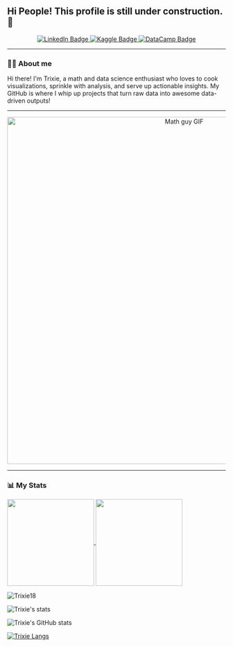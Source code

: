 ## Hi People! This profile is still under construction. 👋

<!--
**Trixie18/Trixie18** is a ✨ _special_ ✨ repository because its `README.md` (this file) appears on your GitHub profile.

Here are some ideas to get you started:

- 🔭 I’m currently working on ...
- 🌱 I’m currently learning ...
- 👯 I’m looking to collaborate on ...
- 🤔 I’m looking for help with ...
- 💬 Ask me about ...
- 📫 How to reach me: ...
- 😄 Pronouns: ...
- ⚡ Fun fact: ...
-->

<div id="badges" align="center">
  <a href="https://www.linkedin.com/in/jtocampo/">
    <img src="https://img.shields.io/badge/LinkedIn-458588?style=for-the-badge&logo=linkedin&logoColor=white" alt="LinkedIn Badge"/>
  </a>
  <a href="https://www.kaggle.com/johntrixieocampo">
    <img src="https://img.shields.io/badge/Kaggle-d79921?style=for-the-badge&logo=kaggle&logoColor=white" alt="Kaggle Badge"/>
  </a>
  <a href="https://www.datacamp.com/portfolio/jtocampo0118">
    <img src="https://img.shields.io/badge/Datacamp-05192D?style=for-the-badge&logo=datacamp&logoColor=03E860" alt="DataCamp Badge"/>
  </a>
</div>

---

### 👨‍💻 About me 

Hi there! I'm Trixie, a math and data science enthusiast who loves to cook visualizations, sprinkle with analysis, and serve up actionable insights. My GitHub is where I whip up projects that turn raw data into awesome data-driven outputs!

---

<div align="center">
  <img src="https://media.giphy.com/media/v1.Y2lkPWVjZjA1ZTQ3enozYXcweXZiM2toeTdicXExNmZkbXZmMnYzMXU4bHFqcmZvdXF1YiZlcD12MV9naWZzX3NlYXJjaCZjdD1n/3o6Yg4GUVgIUg3bf7W/giphy.gif" width="800" alt="Math guy GIF"/>
</div>

---

### 📊 My Stats

<a href="https://github.com/Trixie18/github-readme-stats">
  <img height=200 align="center" src="https://github-readme-stats.vercel.app/api?username=Trixie18&rank_icon=github&theme=gruvbox" />
</a>
<a href="https://github.com/Trixie18/convoychat">
  <img height=200 align="center" src="https://github-readme-stats.vercel.app/api/top-langs?username=Trixie18&layout=compact&langs_count=8&theme=gruvbox" />
</a>


<p align="left">
    <img align="center" src="https://github-readme-streak-stats.herokuapp.com/?user=Trixie18&theme=gruvbox&hide_border=true" alt="Trixie18" />
</p>
<p align="left">
  <img src="https://github-readme-stats.vercel.app/api?username=Trixie18&show_icons=true&theme=gruvbox&hide_border=true" alt="Trixie's  stats" />
</p>

![Trixie's GitHub stats](https://github-readme-stats.vercel.app/api?username=Trixie18\&rank_icon=github&theme=gruvbox)

[![Trixie Langs](https://github-readme-stats.vercel.app/api/top-langs/?username=Trixie18&layout=donut-vertical&theme=gruvbox)](https://github.com/anuraghazra/github-readme-stats)

<!--
<p align="center">
    <img src="https://github-readme-stats.vercel.app/api/top-langs?username=Trixie18&show_icons=true&locale=en&layout=compact&theme=gruvbox&hide_border=true" alt="Trixie18" />

-->
